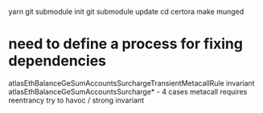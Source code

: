yarn
git submodule init
git submodule update
cd certora
make munged

# need to define a process for fixing dependencies

atlasEthBalanceGeSumAccountsSurchargeTransientMetacallRule
invariant atlasEthBalanceGeSumAccountsSurcharge* - 4 cases
    metacall requires reentrancy
        try to havoc / strong invariant